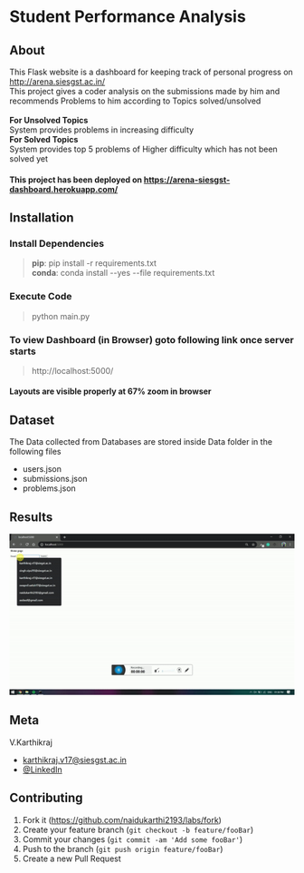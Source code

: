 # Student Performance Analysis

## About
This Flask website is a dashboard for keeping track of personal progress on http://arena.siesgst.ac.in/  
This project gives a coder analysis on the submissions made by him and recommends Problems to him according to Topics solved/unsolved 
<br>
<br>
<b>For Unsolved Topics</b>
<br>
System provides problems in increasing difficulty 
<br>
<b>For Solved Topics</b>
<br>
System provides top 5 problems of Higher  difficulty which has not been solved yet


#### This project has been deployed on https://arena-siesgst-dashboard.herokuapp.com/

## Installation

### Install Dependencies
> <b>pip</b>: pip install -r requirements.txt
> <br>
<b>conda</b>:  conda install --yes --file requirements.txt

### Execute Code
>python main.py

### To view Dashboard (in Browser) goto following link once server starts
>http://localhost:5000/

#### Layouts are visible properly at 67% zoom in browser

## Dataset
The Data collected from Databases are stored inside Data folder in the following files
- users.json
- submissions.json
- problems.json


## Results
![](images/demo.gif)

## Meta

V.Karthikraj 
- karthikraj.v17@siesgst.ac.in
- [@LinkedIn](https://www.linkedin.com/in/naidukarthi2193/) 

## Contributing

1. Fork it (<https://github.com/naidukarthi2193/labs/fork>)
2. Create your feature branch (`git checkout -b feature/fooBar`)
3. Commit your changes (`git commit -am 'Add some fooBar'`)
4. Push to the branch (`git push origin feature/fooBar`)
5. Create a new Pull Request
